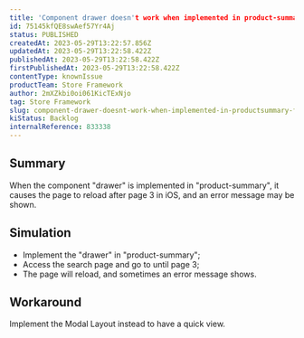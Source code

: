 ```yaml
---
title: 'Component drawer doesn't work when implemented in product-summary for iOS'
id: 75145kfQE8swAef57Yr4Aj
status: PUBLISHED
createdAt: 2023-05-29T13:22:57.856Z
updatedAt: 2023-05-29T13:22:58.422Z
publishedAt: 2023-05-29T13:22:58.422Z
firstPublishedAt: 2023-05-29T13:22:58.422Z
contentType: knownIssue
productTeam: Store Framework
author: 2mXZkbi0oi061KicTExNjo
tag: Store Framework
slug: component-drawer-doesnt-work-when-implemented-in-productsummary-for-ios
kiStatus: Backlog
internalReference: 833338
---
```


## Summary


When the component "drawer" is implemented in "product-summary", it causes the page to reload after page 3 in iOS, and an error message may be shown.


##

## Simulation



- Implement the "drawer" in "product-summary";
- Access the search page and go to until page 3;
- The page will reload, and sometimes an error message shows.


##

## Workaround


Implement the Modal Layout instead to have a quick view.




